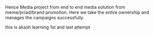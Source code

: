 Hence Media project from end to end media solution from meme/pr/ad/brand promotion. 
Here we take the entire ownership and manages the campaigns successfully.

this is akash learning 1st and last attempt